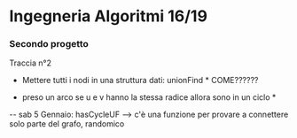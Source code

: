 # Ingegneria Algoritmi 16/19
### Secondo progetto

Traccia n°2

* Mettere tutti i nodi in una struttura dati:  unionFind * COME??????

* preso un arco se u e v hanno la stessa radice allora sono in un ciclo *



-- sab 5 Gennaio:
	hasCycleUF --> c'è una funzione per provare a connettere solo parte del grafo, randomico
